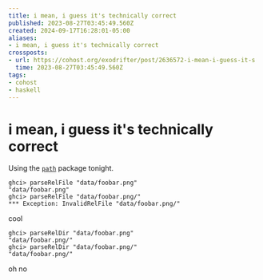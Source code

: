 ```yaml
---
title: i mean, i guess it's technically correct
published: 2023-08-27T03:45:49.560Z
created: 2024-09-17T16:28:01-05:00
aliases:
- i mean, i guess it's technically correct
crossposts:
- url: https://cohost.org/exodrifter/post/2636572-i-mean-i-guess-it-s
  time: 2023-08-27T03:45:49.560Z
tags:
- cohost
- haskell
---
```


# i mean, i guess it's technically correct

Using the [`path`](https://hackage.haskell.org/package/path) package tonight.

```
ghci> parseRelFile "data/foobar.png"
"data/foobar.png"
ghci> parseRelFile "data/foobar.png/"
*** Exception: InvalidRelFile "data/foobar.png/"
```

cool

```
ghci> parseRelDir "data/foobar.png"
"data/foobar.png/"
ghci> parseRelDir "data/foobar.png/"
"data/foobar.png/"
```

oh no
